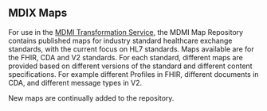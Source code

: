 ## MDIX Maps
For use in the [MDMI Transformation Service](https://github.com/MDMI/MDMITransformationService), the MDMI Map Repository contains published maps for industry standard healthcare exchange standards, with the current focus on HL7 standards. Maps available are for the FHIR, CDA and V2 standards. For each standard, different maps are provided based on different versions of the standard and different content specifications. For example different Profiles in FHIR, different documents in CDA, and different message types in V2. 

New maps are continually added to the repository.
